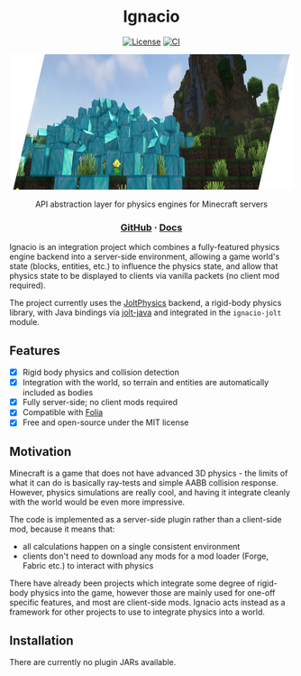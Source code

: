<div align="center">

# Ignacio
[![License](https://img.shields.io/github/license/aecsocket/ignacio)](LICENSE)
[![CI](https://img.shields.io/github/actions/workflow/status/aecsocket/ignacio/build.yml)](https://github.com/aecsocket/ignacio/actions/workflows/build.yml)

<img src="static/banner.png" height="240"/>

API abstraction layer for physics engines for Minecraft servers

### [GitHub](https://github.com/aecsocket/ignacio) · [Docs](https://aecsocket.github.io/ignacio)

</div>

Ignacio is an integration project which combines a fully-featured physics engine backend into a server-side environment,
allowing a game world's state (blocks, entities, etc.) to influence the physics state, and allow that physics state to be
displayed to clients via vanilla packets (no client mod required).

The project currently uses the [JoltPhysics](https://github.com/jrouwe/JoltPhysics) backend, a rigid-body physics library,
with Java bindings via [jolt-java](https://github.com/aecsocket/jolt-java) and integrated in the `ignacio-jolt` module.

## Features

- [x] Rigid body physics and collision detection
- [x] Integration with the world, so terrain and entities are automatically included as bodies
- [x] Fully server-side; no client mods required
- [x] Compatible with [Folia](https://github.com/PaperMC/Folia)
- [x] Free and open-source under the MIT license

## Motivation

Minecraft is a game that does not have advanced 3D physics - the limits of what it can do is basically ray-tests and
simple AABB collision response. However, physics simulations are really cool, and having it integrate cleanly with the
world would be even more impressive.

The code is implemented as a server-side plugin rather than a client-side mod, because it means that:
- all calculations happen on a single consistent environment
- clients don't need to download any mods for a mod loader (Forge, Fabric etc.) to interact with physics

There have already been projects which integrate some degree of rigid-body physics into the game, however those are mainly
used for one-off specific features, and most are client-side mods. Ignacio acts instead as a framework for other projects
to use to integrate physics into a world.

## Installation

There are currently no plugin JARs available.
